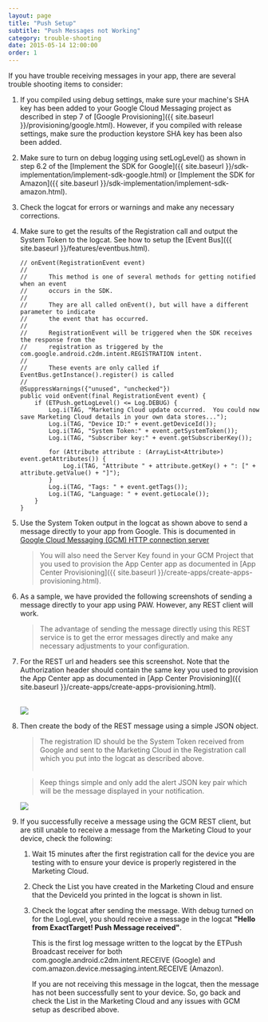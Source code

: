 ```yaml
---
layout: page
title: "Push Setup"
subtitle: "Push Messages not Working"
category: trouble-shooting
date: 2015-05-14 12:00:00
order: 1
---
```

If you have trouble receiving messages in your app, there are several trouble shooting items to consider:

1.  If you compiled using debug settings, make sure your machine's SHA key has been added to your Google Cloud Messaging project as described in step 7 of [Google Provisioning]({{ site.baseurl }}/provisioning/google.html).  However, if you compiled with release settings, make sure the production keystore SHA key has been also been added.

1.  Make sure to turn on debug logging using setLogLevel() as shown in step 6.2 of the [Implement the SDK for Google]({{ site.baseurl }}/sdk-implementation/implement-sdk-google.html) or [Implement the SDK for Amazon]({{ site.baseurl }}/sdk-implementation/implement-sdk-amazon.html).

1.  Check the logcat for errors or warnings and make any necessary corrections.

1.  Make sure to get the results of the Registration call and output the System Token to the logcat.  See how to setup the [Event Bus]({{ site.baseurl }}/features/eventbus.html). 

    ~~~ 
    // onEvent(RegistrationEvent event)
    //
    //		This method is one of several methods for getting notified when an event
    //      occurs in the SDK.
    //
    //		They are all called onEvent(), but will have a different parameter to indicate
    //		the event that has occurred.
    //
    //		RegistrationEvent will be triggered when the SDK receives the response from the
    // 		registration as triggered by the com.google.android.c2dm.intent.REGISTRATION intent.
    //
    //		These events are only called if EventBus.getInstance().register() is called
    //
    @SuppressWarnings({"unused", "unchecked"})
    public void onEvent(final RegistrationEvent event) {
        if (ETPush.getLogLevel() <= Log.DEBUG) {
            Log.i(TAG, "Marketing Cloud update occurred.  You could now save Marketing Cloud details in your own data stores...");
            Log.i(TAG, "Device ID:" + event.getDeviceId());
            Log.i(TAG, "System Token:" + event.getSystemToken());
            Log.i(TAG, "Subscriber key:" + event.getSubscriberKey());

            for (Attribute attribute : (ArrayList<Attribute>) event.getAttributes()) {
                Log.i(TAG, "Attribute " + attribute.getKey() + ": [" + attribute.getValue() + "]");
            }
            Log.i(TAG, "Tags: " + event.getTags());
            Log.i(TAG, "Language: " + event.getLocale());
        }
    }
    ~~~ 
1.  Use the System Token output in the logcat as shown above to send a message directly to your app from Google.  This is documented in <a href="https://developer.android.com/google/gcm/http.html" target="_blank">Google Cloud Messaging (GCM) HTTP connection server</a>

    > You will also need the Server Key found in your GCM Project that you used to provision the App Center app as documented in [App Center Provisioning]({{ site.baseurl }}/create-apps/create-apps-provisioning.html).

1.  As a sample, we have provided the following screenshots of sending a message directly to your app using PAW.  However, any REST client will work.

    > The advantage of sending the message directly using this REST service is to get the error messages directly and make any necessary adjustments to your configuration.

1.  For the REST url and headers see this screenshot.  Note that the Authorization header should contain the same key you used to provision the App Center app as documented in [App Center Provisioning]({{ site.baseurl }}/create-apps/create-apps-provisioning.html).<br/><br/>

    <img class="img-responsive" src="{{ site.baseurl }}/assets/GCM-rest-url-and-headers.png" />
1.  Then create the body of the REST message using a simple JSON object.  

    > The registration ID should be the System Token received from Google and sent to the Marketing Cloud in the Registration call which you put into the logcat as described above.<br/><br/>

    > Keep things simple and only add the alert JSON key pair which will be the message displayed in your notification.

    <img class="img-responsive" src="{{ site.baseurl }}/assets/GCM-rest-body.png" />
1.  If you successfully receive a message using the GCM REST client, but are still unable to receive a message from the Marketing Cloud to your device, check the following:
    
    1.  Wait 15 minutes after the first registration call for the device you are testing with to ensure your device is properly registered in the Marketing Cloud.

    1.  Check the List you have created in the Marketing Cloud and ensure that the DeviceId you printed in the logcat is shown in list.

    1.  Check the logcat after sending the message.  With debug turned on for the LogLevel, you should receive a message in the logcat <b>"Hello from ExactTarget! Push Message received"</b>.

        This is the first log message written to the logcat by the ETPush Broadcast receiver for both com.google.android.c2dm.intent.RECEIVE (Google) and com.amazon.device.messaging.intent.RECEIVE (Amazon).

        If you are not receiving this message in the logcat, then the message has not been successfully sent to your device.  So, go back and check the List in the Marketing Cloud and any issues with GCM setup as described above. 